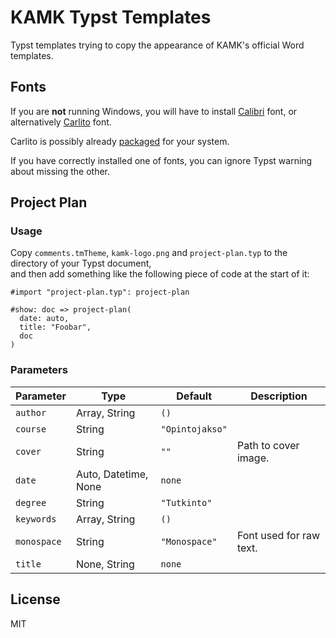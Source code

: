 # KAMK Typst Templates

Typst templates trying to copy the appearance of KAMK's official Word templates.

## Fonts

If you are **not** running Windows, you will have to install [Calibri](https://wiki.debian.org/ppviewerFonts) font, or alternatively [Carlito](https://fonts.google.com/specimen/Carlito) font.

Carlito is possibly already [packaged](https://pkgs.org/search/?q=carlito) for your system.

If you have correctly installed one of fonts, you can ignore Typst warning about missing the other.

## Project Plan

### Usage

Copy `comments.tmTheme`, `kamk-logo.png` and `project-plan.typ` to the directory of your Typst document,\
and then add something like the following piece of code at the start of it:

```typst
#import "project-plan.typ": project-plan

#show: doc => project-plan(
  date: auto,
  title: "Foobar",
  doc
)
```

### Parameters

| Parameter   | Type                 | Default         | Description             |
| ----------- | -------------------- | ----------------| ----------------------- |
| `author`    | Array, String        | `()`            |                         |
| `course`    | String               | `"Opintojakso"` |                         |
| `cover`     | String               | `""`            | Path to cover image.    |
| `date`      | Auto, Datetime, None | `none`          |                         |
| `degree`    | String               | `"Tutkinto"`    |                         |
| `keywords`  | Array, String        | `()`            |                         |
| `monospace` | String               | `"Monospace"`   | Font used for raw text. |
| `title`     | None, String         | `none`          |                         |

## License

MIT
